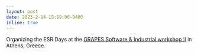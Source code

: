 ```yaml
---
layout: post
date: 2023-2-14 15:59:00-0400
inline: true
---
```


Organizing the ESR Days at the <a href="http://grapes-network.eu/event/software-industrial-workshop-ii-and-esr-days/">GRAPES Software & Industrial workshop II</a> in Athens, Greece.
